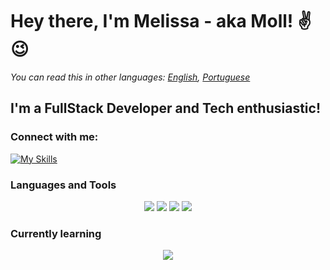# Hey there, I'm Melissa - aka Moll! ✌😉

*You can read this in other languages: [English](README.md), [Portuguese](README_PT.md)*

## I'm a FullStack Developer and Tech enthusiastic!


### Connect with me:
[![My Skills](https://skillicons.dev/icons?i=linkedin)](https://br.linkedin.com/in/melissa-moll-62318b18b)

### Languages and Tools
<p align="center">
  <img src="https://skillicons.dev/icons?i=angular,css,html,js,nodejs" />
  <img src="https://skillicons.dev/icons?i=arduino,c,cs,cpp,dotnet,py" />
  <img src="https://skillicons.dev/icons?i=firebase,mysql" />
  <img src="https://skillicons.dev/icons?i=figma,git,visualstudio,vscode" />
</p>
  
### Currently learning
<p align="center">
  <img src="https://skillicons.dev/icons?i=docker,flutter,linux,mongodb,react,tensorflow" />
</p>

